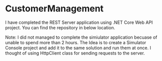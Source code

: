 # CustomerManagement

I have completed the REST Server application using .NET Core Web API project. You can find the repository in below location.

Note: I did not managed to complete the simiulator application becuase of unable to spend more than 2 hours. The Idea is to create a Simulator Console project 
and add it to the same solution and run them at once. I thought of using HttpClient class for sending requests to the server.
